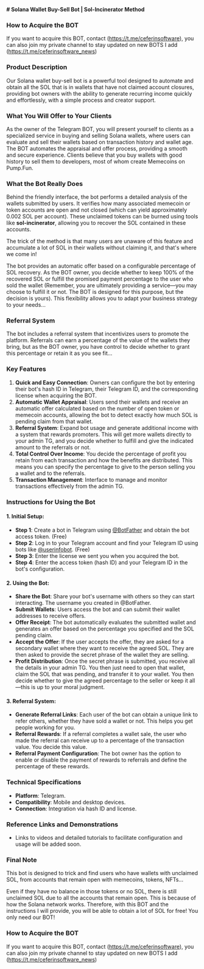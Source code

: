 **# Solana Wallet Buy-Sell Bot | Sol-Incinerator Method**

### How to Acquire the BOT
If you want to acquire this BOT, contact (https://t.me/ceferinsoftware), you can also join my private channel to stay updated on new BOTS I add (https://t.me/ceferinsoftware_news)

### Product Description
Our Solana wallet buy-sell bot is a powerful tool designed to automate and obtain all the SOL that is in wallets that have not claimed account closures, providing bot owners with the ability to generate recurring income quickly and effortlessly, with a simple process and creator support.

### What You Will Offer to Your Clients
As the owner of the Telegram BOT, you will present yourself to clients as a specialized service in buying and selling Solana wallets, where users can evaluate and sell their wallets based on transaction history and wallet age. The BOT automates the appraisal and offer process, providing a smooth and secure experience. Clients believe that you buy wallets with good history to sell them to developers, most of whom create Memecoins on Pump.Fun.

### What the Bot Really Does
Behind the friendly interface, the bot performs a detailed analysis of the wallets submitted by users. It verifies how many associated memecoin or token accounts are open and not closed (which can yield approximately 0.002 SOL per account). These unclaimed tokens can be burned using tools like **sol-incinerator**, allowing you to recover the SOL contained in these accounts.

The trick of the method is that many users are unaware of this feature and accumulate a lot of SOL in their wallets without claiming it, and that's where we come in!

The bot provides an automatic offer based on a configurable percentage of SOL recovery. As the BOT owner, you decide whether to keep 100% of the recovered SOL or fulfill the promised payment percentage to the user who sold the wallet (Remember, you are ultimately providing a service—you may choose to fulfill it or not. The BOT is designed for this purpose, but the decision is yours). This flexibility allows you to adapt your business strategy to your needs...

### Referral System
The bot includes a referral system that incentivizes users to promote the platform. Referrals can earn a percentage of the value of the wallets they bring, but as the BOT owner, you have control to decide whether to grant this percentage or retain it as you see fit...

### Key Features
1. **Quick and Easy Connection**: Owners can configure the bot by entering their bot's hash ID in Telegram, their Telegram ID, and the corresponding license when acquiring the BOT.
2. **Automatic Wallet Appraisal**: Users send their wallets and receive an automatic offer calculated based on the number of open token or memecoin accounts, allowing the bot to detect exactly how much SOL is pending claim from that wallet.
3. **Referral System**: Expand bot usage and generate additional income with a system that rewards promoters. This will get more wallets directly to your admin TG, and you decide whether to fulfill and give the indicated amount to the referrals or not.
4. **Total Control Over Income**: You decide the percentage of profit you retain from each transaction and how the benefits are distributed. This means you can specify the percentage to give to the person selling you a wallet and to the referrals.
5. **Transaction Management**: Interface to manage and monitor transactions effectively from the admin TG.

### Instructions for Using the Bot
#### 1. **Initial Setup**:
   - **Step 1**: Create a bot in Telegram using [@BotFather](https://core.telegram.org/bots#botfather) and obtain the bot access token. (Free)
   - **Step 2**: Log in to your Telegram account and find your Telegram ID using bots like [@userinfobot](https://t.me/userinfobot). (Free)
   - **Step 3**: Enter the license we sent you when you acquired the bot.
   - **Step 4**: Enter the access token (hash ID) and your Telegram ID in the bot's configuration.

#### 2. **Using the Bot**:
   - **Share the Bot**: Share your bot's username with others so they can start interacting. The username you created in @BotFather.
   - **Submit Wallets**: Users access the bot and can submit their wallet addresses to receive offers.
   - **Offer Receipt**: The bot automatically evaluates the submitted wallet and generates an offer based on the percentage you specified and the SOL pending claim.
   - **Accept the Offer**: If the user accepts the offer, they are asked for a secondary wallet where they want to receive the agreed SOL. They are then asked to provide the secret phrase of the wallet they are selling.
   - **Profit Distribution**: Once the secret phrase is submitted, you receive all the details in your admin TG. You then just need to open that wallet, claim the SOL that was pending, and transfer it to your wallet. You then decide whether to give the agreed percentage to the seller or keep it all—this is up to your moral judgment.

#### 3. **Referral System**:
   - **Generate Referral Links**: Each user of the bot can obtain a unique link to refer others, whether they have sold a wallet or not. This helps you get people working for you.
   - **Referral Rewards**: If a referral completes a wallet sale, the user who made the referral can receive up to a percentage of the transaction value. You decide this value.
   - **Referral Payment Configuration**: The bot owner has the option to enable or disable the payment of rewards to referrals and define the percentage of these rewards.

### Technical Specifications
- **Platform**: Telegram.
- **Compatibility**: Mobile and desktop devices.
- **Connection**: Integration via hash ID and license.

### Reference Links and Demonstrations
- Links to videos and detailed tutorials to facilitate configuration and usage will be added soon.

### Final Note
This bot is designed to trick and find users who have wallets with unclaimed SOL, from accounts that remain open with memecoins, tokens, NFTs...

Even if they have no balance in those tokens or no SOL, there is still unclaimed SOL due to all the accounts that remain open. This is because of how the Solana network works. Therefore, with this BOT and the instructions I will provide, you will be able to obtain a lot of SOL for free! You only need our BOT!

### How to Acquire the BOT
If you want to acquire this BOT, contact (https://t.me/ceferinsoftware), you can also join my private channel to stay updated on new BOTS I add (https://t.me/ceferinsoftware_news)
